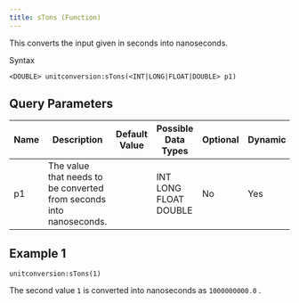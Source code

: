 ```yaml
---
title: sTons (Function)
---
```


This converts the input given in seconds into nanoseconds.

Syntax

    <DOUBLE> unitconversion:sTons(<INT|LONG|FLOAT|DOUBLE> p1)

## Query Parameters

| Name | Description                                                         | Default Value | Possible Data Types   | Optional | Dynamic |
|------|---------------------------------------------------------------------|---------------|-----------------------|----------|---------|
| p1   | The value that needs to be converted from seconds into nanoseconds. |               | INT LONG FLOAT DOUBLE | No       | Yes     |

## Example 1

    unitconversion:sTons(1)

The second value `1` is converted into nanoseconds as `1000000000.0`
.
